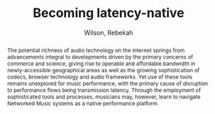 ---
title: "Becoming latency-native"
abstract: "The potential richness of audio technology on the internet springs from advancements integral to developments driven by the primary concerns of commerce and science, giving rise to operable and affordable bandwidth in newly-accessible geographical areas as well as the growing sophistication of codecs, browser technology and audio frameworks. Yet use of these tools remains unexplored for music performance, with the primary cause of disruption to performance flows being transmission latency. Through the employment of sophisticated tools and processes, musicians may, however, learn to navigate Networked Music systems as a native performance platform."
address: "Trondheim, Norway"
booktitle: "Proceedings of the International Web Audio Conference"
editor: "Xambó, Anna and Martín, Sara R. and Roma, Gerard"
month: "December"
publisher: "NTNU"
series: "WAC '19"
pages: "168--169"
id: "2019_76"
author: "Wilson, Rebekah"
webAuthor: "Rebekah Wilson"
track: "Keynote"
year: "2019"
tags: year2019
media: https://youtu.be/fPBByhhJFbw
pdflink: "/_data/papers/pdf/2019/2019_76.pdf"
ISSN: "2663-5844"
---